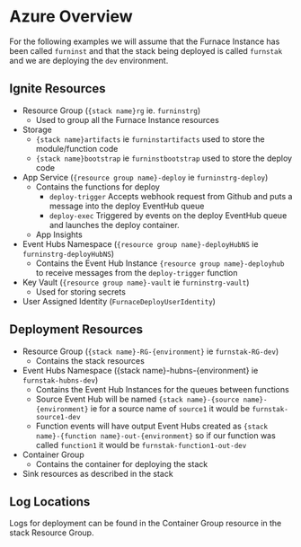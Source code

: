 # Azure Overview

For the following examples we will assume that the Furnace Instance has been called `furninst` and that the stack being deployed is called `furnstak` and we are deploying the `dev` environment.

## Ignite Resources

- Resource Group (`{stack name}rg` ie. `furninstrg`)
  - Used to group all the Furnace Instance resources
- Storage
  - `{stack name}artifacts` ie `furninstartifacts` used to store the module/function code
  - `{stack name}bootstrap` ie `furninstbootstrap` used to store the deploy code
- App Service (`{resource group name}-deploy` ie `furninstrg-deploy`)
  - Contains the functions for deploy
    - `deploy-trigger` Accepts webhook request from Github and puts a message into the deploy EventHub queue
    - `deploy-exec` Triggered by events on the deploy EventHub queue and launches the deploy container.
  - App Insights
- Event Hubs Namespace (`{resource group name}-deployHubNS` ie `furninstrg-deployHubNS`)
  - Contains the Event Hub Instance `{resource group name}-deployhub` to receive messages from the `deploy-trigger` function 
- Key Vault (`{resource group name}-vault` ie `furninstrg-vault`)
  - Used for storing secrets 
- User Assigned Identity (`FurnaceDeployUserIdentity`)

## Deployment Resources

- Resource Group (`{stack name}-RG-{environment}` ie `furnstak-RG-dev`)
  - Contains the stack resources
- Event Hubs Namespace ({stack name}-hubns-{environment} ie `furnstak-hubns-dev`)
  - Contains the Event Hub Instances for the queues between functions
  - Source Event Hub will be named `{stack name}-{source name}-{environment}` ie for a source name of `source1` it would be `furnstak-source1-dev`
  - Function events will have output Event Hubs created as `{stack name}-{function name}-out-{environment}` so if our function was called `function1` it would be `furnstak-function1-out-dev`
- Container Group
  - Contains the container for deploying the stack 
- Sink resources as described in the stack 

## Log Locations

Logs for deployment can be found in the Container Group resource in the stack Resource Group.